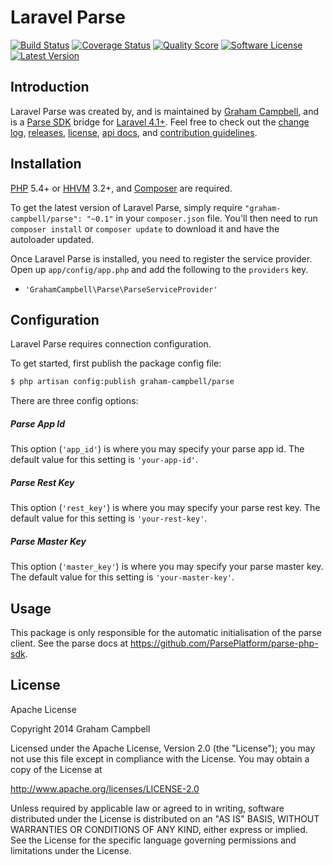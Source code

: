 Laravel Parse
=============


[![Build Status](https://img.shields.io/travis/GrahamCampbell/Laravel-Parse/master.svg?style=flat-square)](https://travis-ci.org/GrahamCampbell/Laravel-Parse)
[![Coverage Status](https://img.shields.io/scrutinizer/coverage/g/GrahamCampbell/Laravel-Parse.svg?style=flat-square)](https://scrutinizer-ci.com/g/GrahamCampbell/Laravel-Parse/code-structure)
[![Quality Score](https://img.shields.io/scrutinizer/g/GrahamCampbell/Laravel-Parse.svg?style=flat-square)](https://scrutinizer-ci.com/g/GrahamCampbell/Laravel-Parse)
[![Software License](https://img.shields.io/badge/license-Apache%202.0-brightgreen.svg?style=flat-square)](LICENSE.md)
[![Latest Version](https://img.shields.io/github/release/GrahamCampbell/Laravel-Parse.svg?style=flat-square)](https://github.com/GrahamCampbell/Laravel-Parse/releases)


## Introduction

Laravel Parse was created by, and is maintained by [Graham Campbell](https://github.com/GrahamCampbell), and is a [Parse SDK](https://github.com/ParsePlatform/parse-php-sdk) bridge for [Laravel 4.1+](http://laravel.com). Feel free to check out the [change log](CHANGELOG.md), [releases](https://github.com/GrahamCampbell/Laravel-Parse/releases), [license](LICENSE.md), [api docs](http://docs.grahamjcampbell.co.uk), and [contribution guidelines](CONTRIBUTING.md).


## Installation

[PHP](https://php.net) 5.4+ or [HHVM](http://hhvm.com) 3.2+, and [Composer](https://getcomposer.org) are required.

To get the latest version of Laravel Parse, simply require `"graham-campbell/parse": "~0.1"` in your `composer.json` file. You'll then need to run `composer install` or `composer update` to download it and have the autoloader updated.

Once Laravel Parse is installed, you need to register the service provider. Open up `app/config/app.php` and add the following to the `providers` key.

* `'GrahamCampbell\Parse\ParseServiceProvider'`


## Configuration

Laravel Parse requires connection configuration.

To get started, first publish the package config file:

```bash
$ php artisan config:publish graham-campbell/parse
```

There are three config options:

##### Parse App Id

This option (`'app_id'`) is where you may specify your parse app id. The default value for this setting is `'your-app-id'`.

##### Parse Rest Key

This option (`'rest_key'`) is where you may specify your parse rest key. The default value for this setting is `'your-rest-key'`.

##### Parse Master Key

This option (`'master_key'`) is where you may specify your parse master key. The default value for this setting is `'your-master-key'`.


## Usage

This package is only responsible for the automatic initialisation of the parse client. See the parse docs at https://github.com/ParsePlatform/parse-php-sdk.


## License

Apache License

Copyright 2014 Graham Campbell

Licensed under the Apache License, Version 2.0 (the "License");
you may not use this file except in compliance with the License.
You may obtain a copy of the License at

 http://www.apache.org/licenses/LICENSE-2.0

Unless required by applicable law or agreed to in writing, software
distributed under the License is distributed on an "AS IS" BASIS,
WITHOUT WARRANTIES OR CONDITIONS OF ANY KIND, either express or implied.
See the License for the specific language governing permissions and
limitations under the License.
